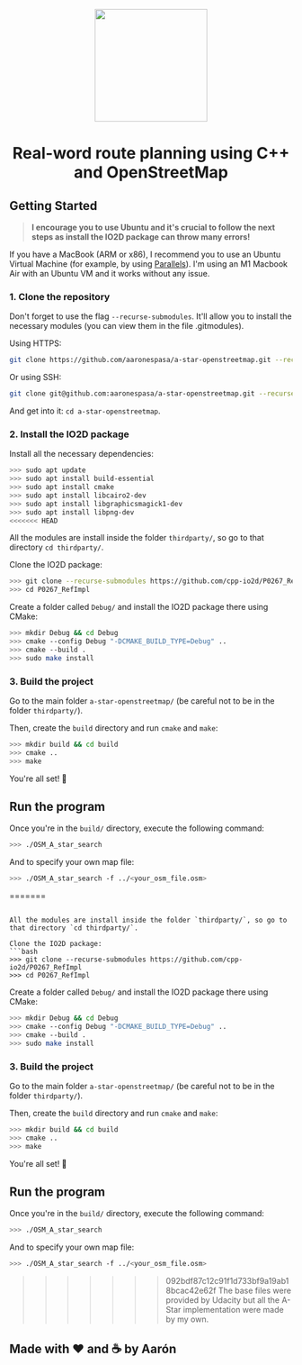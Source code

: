 <p align="center">
  <img width=200px src="https://upload.wikimedia.org/wikipedia/commons/thumb/b/b0/Openstreetmap_logo.svg/1200px-Openstreetmap_logo.svg.png">
</p>

<h1 align="center">Real-word route planning using C++ and OpenStreetMap </h1>

## Getting Started

> **I encourage you to use Ubuntu and it's crucial to follow the next steps as install the IO2D package can throw many errors!**

If you have a MacBook (ARM or x86), I recommend you to use an Ubuntu Virtual Machine (for example, by using [Parallels](https://www.parallels.com/en/)). I'm using an M1 Macbook Air with an Ubuntu VM and it works without any issue.

### 1. Clone the repository
Don't forget to use the flag `--recurse-submodules`. It'll allow you to install the necessary modules (you can view them in the file .gitmodules).

Using HTTPS:
```bash
git clone https://github.com/aaronespasa/a-star-openstreetmap.git --recurse-submodules
```
Or using SSH:
```bash
git clone git@github.com:aaronespasa/a-star-openstreetmap.git --recurse-submodules
```

And get into it: `cd a-star-openstreetmap`.

### 2. Install the IO2D package
Install all the necessary dependencies:

```bash
>>> sudo apt update
>>> sudo apt install build-essential
>>> sudo apt install cmake
>>> sudo apt install libcairo2-dev
>>> sudo apt install libgraphicsmagick1-dev
>>> sudo apt install libpng-dev
<<<<<<< HEAD
```

All the modules are install inside the folder `thirdparty/`, so go to that directory `cd thirdparty/`.

Clone the IO2D package:
```bash
>>> git clone --recurse-submodules https://github.com/cpp-io2d/P0267_RefImpl
>>> cd P0267_RefImpl
```

Create a folder called `Debug/` and install the IO2D package there using CMake:
```bash
>>> mkdir Debug && cd Debug
>>> cmake --config Debug "-DCMAKE_BUILD_TYPE=Debug" ..
>>> cmake --build .
>>> sudo make install
```

### 3. Build the project

Go to the main folder `a-star-openstreetmap/` (be careful not to be in the folder `thirdparty/`).

Then, create the `build` directory and run `cmake` and `make`:

```bash
>>> mkdir build && cd build
>>> cmake ..
>>> make
```

You're all set! 🎉

## Run the program

Once you're in the `build/` directory, execute the following command:

```bash
>>> ./OSM_A_star_search
```

And to specify your own map file:

```bash
>>> ./OSM_A_star_search -f ../<your_osm_file.osm>
```

=======
```

All the modules are install inside the folder `thirdparty/`, so go to that directory `cd thirdparty/`.

Clone the IO2D package:
```bash
>>> git clone --recurse-submodules https://github.com/cpp-io2d/P0267_RefImpl
>>> cd P0267_RefImpl
```

Create a folder called `Debug/` and install the IO2D package there using CMake:
```bash
>>> mkdir Debug && cd Debug
>>> cmake --config Debug "-DCMAKE_BUILD_TYPE=Debug" ..
>>> cmake --build .
>>> sudo make install
```

### 3. Build the project

Go to the main folder `a-star-openstreetmap/` (be careful not to be in the folder `thirdparty/`).

Then, create the `build` directory and run `cmake` and `make`:

```bash
>>> mkdir build && cd build
>>> cmake ..
>>> make
```

You're all set! 🎉

## Run the program

Once you're in the `build/` directory, execute the following command:

```bash
>>> ./OSM_A_star_search
```

And to specify your own map file:

```bash
>>> ./OSM_A_star_search -f ../<your_osm_file.osm>
```

>>>>>>> 092bdf87c12c91f1d733bf9a19ab18bcac42e62f
The base files were provided by Udacity but all the A-Star implementation were made by my own.

## Made with ❤️ and ☕️ by Aarón

